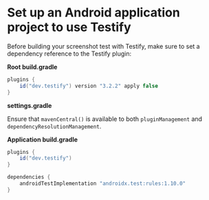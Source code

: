 # Set up an Android application project to use Testify

Before building your screenshot test with Testify, make sure to set a dependency reference to the Testify plugin:

**Root build.gradle**

```groovy
plugins {
    id("dev.testify") version "3.2.2" apply false
}
```

**settings.gradle**

Ensure that `mavenCentral()` is available to both `pluginManagement` and `dependencyResolutionManagement`.

**Application build.gradle**
```groovy
plugins {
    id("dev.testify")
}

dependencies {
    androidTestImplementation "androidx.test:rules:1.10.0"
}
```
